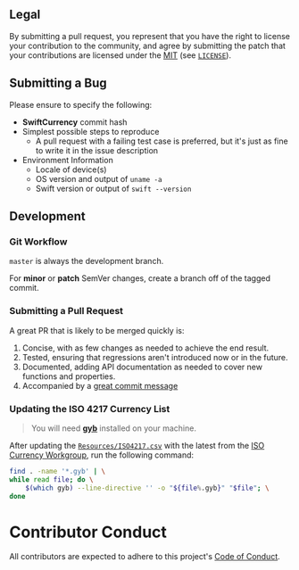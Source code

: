 ## Legal

By submitting a pull request, you represent that you have the right to license your contribution to the community, and agree by submitting the patch
that your contributions are licensed under the [MIT](https://opensource.org/licenses/MIT) (see [`LICENSE`](../LICENSE)).

## Submitting a Bug

Please ensure to specify the following:

* **SwiftCurrency** commit hash
* Simplest possible steps to reproduce
    * A pull request with a failing test case is preferred, but it's just as fine to write it in the issue description
* Environment Information
  * Locale of device(s)
  * OS version and output of `uname -a`
  * Swift version or output of `swift --version`

## Development

### Git Workflow

`master` is always the development branch.

For **minor** or **patch** SemVer changes, create a branch off of the tagged commit.
  
### Submitting a Pull Request
  
A great PR that is likely to be merged quickly is:
  
1. Concise, with as few changes as needed to achieve the end result.
1. Tested, ensuring that regressions aren't introduced now or in the future.
1. Documented, adding API documentation as needed to cover new functions and properties.
1. Accompanied by a [great commit message](https://chris.beams.io/posts/git-commit/)

### Updating the ISO 4217 Currency List

> You will need [**gyb**](https://github.com/NSHipster/swift-gyb) installed on your machine.

After updating the [`Resources/ISO4217.csv`](/Resources/ISO4217.csv) with the latest from the [ISO Currency Workgroup](https://www.currency-iso.org/en/home/tables/table-a1.html),
run the following command:

```bash
find . -name '*.gyb' | \
while read file; do \
    $(which gyb) --line-directive '' -o "${file%.gyb}" "$file"; \
done
```

# Contributor Conduct

All contributors are expected to adhere to this project's [Code of Conduct](CODE_OF_CONDUCT.md).
